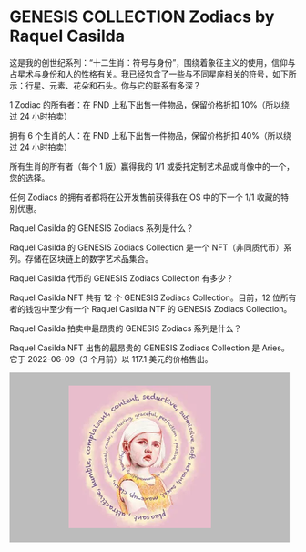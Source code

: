 # GENESIS COLLECTION Zodiacs by Raquel Casilda

这是我的创世纪系列：“十二生肖：符号与身份”，围绕着象征主义的使用，信仰与占星术与身份和人的性格有关。我已经包含了一些与不同星座相关的符号，如下所示：行星、元素、花朵和石头。你与它的联系有多深？

1 Zodiac 的所有者：在 FND 上私下出售一件物品，保留价格折扣 10%（所以绕过 24 小时拍卖）

拥有 6 个生肖的人：在 FND 上私下出售一件物品，保留价格折扣 40%（所以绕过 24 小时拍卖）

所有生肖的所有者（每个 1 版）赢得我的 1/1 或委托定制艺术品或肖像中的一个，您的选择。

任何 Zodiacs 的拥有者都将在公开发售前获得我在 OS 中的下一个 1/1 收藏的特别优惠。

Raquel Casilda 的 GENESIS Zodiacs 系列是什么？

Raquel Casilda 的 GENESIS Zodiacs Collection 是一个 NFT（非同质代币）系列。存储在区块链上的数字艺术品集合。

Raquel Casilda 代币的 GENESIS Zodiacs Collection 有多少？

Raquel Casilda NFT 共有 12 个 GENESIS Zodiacs Collection。目前，12 位所有者的钱包中至少有一个 Raquel Casilda NTF 的 GENESIS Zodiacs Collection。

Raquel Casilda 拍卖中最昂贵的 GENESIS Zodiacs 系列是什么？

Raquel Casilda NFT 出售的最昂贵的 GENESIS Zodiacs Collection 是 Aries。它于 2022-06-09（3 个月前）以 117.1 美元的价格售出。

![nft](1661577179975.png)
